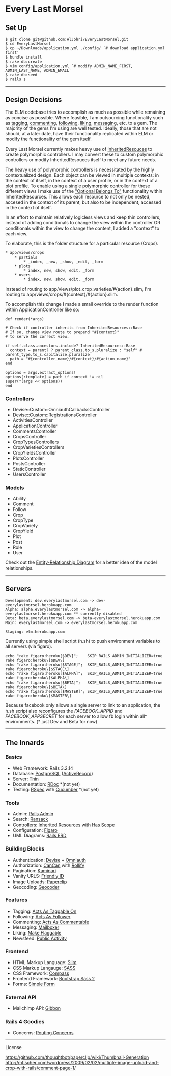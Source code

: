 Every Last Morsel
=================

Set Up
---------------
	$ git clone git@github.com:AlJohri/EveryLastMorsel.git
	$ cd EveryLastMorsel
	$ cp ~/Downloads/application.yml ./config/ `# download application.yml first'
	$ bundle install
	$ rake db:create
	$ vim config/application.yml `# modify ADMIN_NAME_FIRST, ADMIN_LAST_NAME, ADMIN_EMAIL`
	$ rake db:seed
	$ rails s
________________________

Design Decisions
----------------
The ELM codebase tries to accomplish as much as possible while remaining as concise as possible. Where feasible, I am outsourcing functionality such as [tagging](https://github.com/mbleigh/acts-as-taggable-on), [commenting](https://github.com/mbleigh/acts-as-taggable-on), [following](https://github.com/tcocca/acts_as_follower/), [liking](https://github.com/cavneb/make_flaggable), [messaging](https://github.com/ging/mailboxer), etc. to a gem. The majority of the gems I'm using are well tested. Ideally, those that are not should, at a later date, have their functionality replicated within ELM or modify the functionality of the gem itself.

Every Last Morsel currently makes heavy use of [InheritedResouces](https://github.com/josevalim/inherited_resources) to create polymorphic controllers. I may convert these to custom polymorphic controllers or modify InheritedResouces itself to meet any future needs.

The heavy use of polymorphic controllers is necessitated by the highly contextualized design. Each object can be viewed in multiple contexts: in the context of itself, in the context of a user profile, or in the context of a plot profile. To enable using a single polymorphic controller for these different views I make use of the ["Optional Belongs To"](https://github.com/josevalim/inherited_resources#optional-belongs-to) functionality within InheritedResources. This allows each resource to not only be nested, accesed in the context of its parent, but also to be independent, accessed in the context of itself.

In an effort to maintain relatively logicless views and keep thin controllers, instead of adding conditionals to change the view within the controller OR conditionals within the view to change the content, I added a "context" to each view.

To elaborate, this is the folder structure for a particular resource (Crops).

    * app/views/crops
        * partials
            * _index, _new, _show, _edit, _form
        * plots
            * index, new, show, edit, _form
        * users
            * index, new, show, edit, _form

Instead of routing to app/views/plot\_crop\_varieties/#{action}.slim, I'm routing to app/views/crops/#{context}/#{action}.slim.

To accomplish this change I made a small override to the render function within ApplicationController like so:

    def render(*args)

    # Check if controller inherits from InheritedResources::Base
    # If so, change view route to prepend "#{context}"
    # to serve the correct view.

    if self.class.ancestors.include? InheritedResources::Base
      context = parent? ? parent_class.to_s.pluralize : "self" # parent_type.to_s.capitalize.pluralize
      path = "#{controller_name}/#{context}/#{action_name}"
    end

    options = args.extract_options!
    options[:template] = path if context != nil
    super(*(args << options))
    end

### Controllers
* Devise::Custom::OmniauthCallbacksController
* Devise::Custom::RegistrationsController
* ActivitiesController
* ApplicationController
* CommentsController
* CropsController
* CropTypesControllers
* CropVarietiesControllers
* CropYieldsController
* PlotsController
* PostsController
* StaticController
* UsersController

### Models
* Ability
* Comment
* Follow
* Crop
* CropType
* CropVariety
* CropYield
* Plot
* Post
* Role
* User

Check out the [Entity-Relationship Diagram](https://github.com/AlJohri/EveryLastMorsel/blob/develop/erd.pdf) for a better idea of the model relationships.
________________________

Servers
---------------
    Development: dev.everylastmorsel.com -> dev-everylastmorsel.herokuapp.com
    Alpha: alpha.everylastmorsel.com -> alpha-everylastmorsel.herokuapp.com ** currently disabled
    Beta: beta.everylastmorsel.com -> beta-everylastmorsel.herokuapp.com
    Main: everylastmorsel.com -> everylastmorsel.herokuapp.com

    Staging: elm.herokuapp.com

Currently using simple shell script (h.sh) to push environment variables to all servers (via figaro).

    echo "rake figaro:heroku[$DEV]";    SKIP_RAILS_ADMIN_INITIALIZER=true rake figaro:heroku\[$DEV\]
    echo "rake figaro:heroku[$STAGE]";  SKIP_RAILS_ADMIN_INITIALIZER=true rake figaro:heroku\[$STAGE\]
    echo "rake figaro:heroku[$ALPHA]";  SKIP_RAILS_ADMIN_INITIALIZER=true rake figaro:heroku\[$ALPHA\]
    echo "rake figaro:heroku[$BETA]";   SKIP_RAILS_ADMIN_INITIALIZER=true rake figaro:heroku\[$BETA\]
    echo "rake figaro:heroku[$MASTER]"; SKIP_RAILS_ADMIN_INITIALIZER=true rake figaro:heroku\[$MASTER\]

Because facebook only allows a single server to link to an application, the h.sh script also reconfigures the _FACEBOOK\_APPID_ and _FACEBOOK\_APPSECRET_ for each server to allow fb login within all* environments. (* just Dev and Beta for now)
________________________

The Innards
---------------

### Basics
* Web Framework: Rails 3.2.14
* Database: [PostgreSQL](https://github.com/ged/ruby-pg) ([ActiveRecord](https://github.com/rails/rails/tree/master/activerecord))
* Server: [Thin](https://github.com/macournoyer/thin/)
* Documentation: [RDoc](https://github.com/rdoc/rdoc) *(not yet)
* Testing: [RSpec](https://github.com/rspec/rspec-rails) with [Cucumber](https://github.com/cucumber/cucumber-rails) *(not yet)

### Tools
* Admin: [Rails Admin](https://github.com/sferik/rails_admin)
* Search: [Ransack](https://github.com/ernie/ransack)
* Controllers: [Inherited Resources](https://github.com/josevalim/inherited_resources) with [Has Scope](http://github.com/plataformatec/has_scope)
* Configuration: [Figaro](https://github.com/laserlemon/figaro)
* UML Diagrams: [Rails ERD](https://github.com/voormedia/rails-erd)

### Building Blocks
* Authentication: [Devise](https://github.com/plataformatec/devise) + [Omniauth](https://github.com/intridea/omniauth)
* Authorization: [CanCan](https://github.com/ryanb/cancan) with [Rollify](https://github.com/EppO/rolify)
* Pagination: [Kaminari](https://github.com/amatsuda/kaminari)
* Vanity URLS: [Friendly ID](https://github.com/norman/friendly_id)
* Image Uploads: [Paperclip](https://github.com/thoughtbot/paperclip)
* Geocoding: [Geocoder](https://github.com/alexreisner/geocoder)

### Features
* Tagging: [Acts As Taggable On](https://github.com/mbleigh/acts-as-taggable-on)
* Following: [Acts As Follower](https://github.com/tcocca/acts_as_follower/)
* Commenting: [Acts As Commentable](https://github.com/jackdempsey/acts_as_commentable)
* Messaging: [Mailboxer](https://github.com/ging/mailboxer)
* Liking: [Make Flaggable](https://github.com/cavneb/make_flaggable)
* Newsfeed: [Public Activity](https://github.com/pokonski/public_activity)

### Frontend
* HTML Markup Language: [Slim](https://github.com/slim-template/slim-rails)
* CSS Markup Langauge: [SASS](https://github.com/rails/sass-rails)
* CSS Framework: [Compass](https://github.com/Compass/compass-rails)
* Frontend Framework: [Bootstrap Sass 2](https://github.com/thomas-mcdonald/bootstrap-sass)
* Forms: [Simple Form](https://github.com/plataformatec/simple_form)

### External API
* Mailchimp API: [Gibbon](https://github.com/amro/gibbon)

### Rails 4 Goodies
* Concerns: [Routing Concerns](https://github.com/rails/routing_concerns)

________________________

License


https://github.com/thoughtbot/paperclip/wiki/Thumbnail-Generation
http://mfischer.com/wordpress/2009/02/02/multiple-image-upload-and-crop-with-rails/comment-page-1/